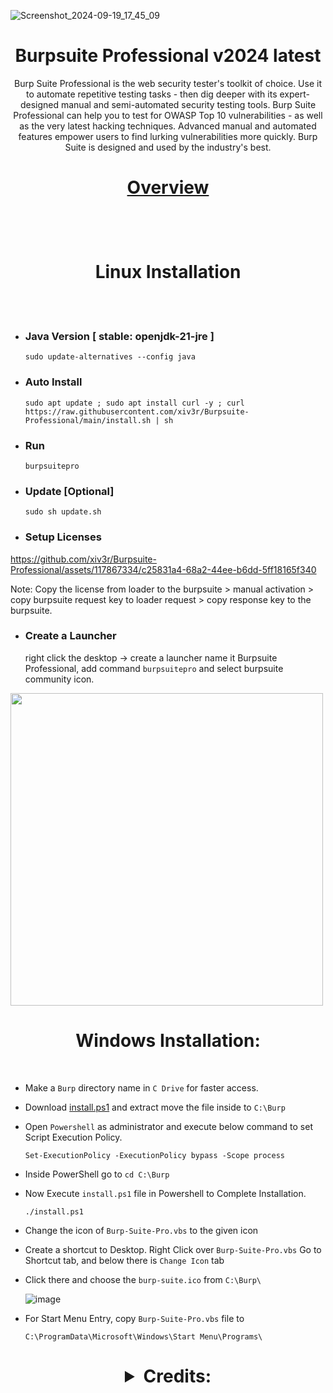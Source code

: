 ![Screenshot_2024-09-19_17_45_09](https://github.com/user-attachments/assets/873ef98a-48e0-445b-b5dc-eb5959ad5b34)

# <h1 align="center"> Burpsuite Professional v2024 latest </h1>

<p align="center"> Burp Suite Professional is the web security tester's toolkit of choice. Use it to automate repetitive testing tasks - then dig deeper with its expert-designed manual and semi-automated security testing tools. Burp Suite Professional can help you to test for OWASP Top 10 vulnerabilities - as well as the very latest hacking techniques. Advanced manual and automated features empower users to find lurking vulnerabilities more quickly. Burp Suite is designed and used by the industry's best.</p>

<h1 align="center">

[Overview](https://portswigger.net/burp/pro)
 </h1>
 
<br></br>

<h1 align="center"> Linux Installation </h1>

<br></br>

- ### Java Version [ stable: openjdk-21-jre ] 

      sudo update-alternatives --config java
                                           
- ### Auto Install

      sudo apt update ; sudo apt install curl -y ; curl https://raw.githubusercontent.com/xiv3r/Burpsuite-Professional/main/install.sh | sh

- ### Run

      burpsuitepro

- ### Update [Optional]

      sudo sh update.sh
  
- ### Setup Licenses

https://github.com/xiv3r/Burpsuite-Professional/assets/117867334/c25831a4-68a2-44ee-b6dd-5ff18165f340

Note: Copy the license from loader to the burpsuite > manual activation > copy burpsuite request key to loader request >  copy response key to the burpsuite.

- ### Create a Launcher

     right click the desktop -> create a launcher name it Burpsuite Professional, add command `burpsuitepro` and select burpsuite community icon.

<img width="500" height="500" src="https://github.com/xiv3r/Burpsuite-Professional/blob/main/Launcher.jpg">
        
# <h1 align="center"> Windows Installation: </h1>

<br>
 
- Make a `Burp` directory name in `C Drive` for faster access.

- Download [install.ps1](https://codeload.github.com/xiv3r/Burpsuite-Professional/zip/refs/heads/main) and extract move the file inside to `C:\Burp`

- Open `Powershell` as administrator and execute below command to set Script Execution Policy.


      Set-ExecutionPolicy -ExecutionPolicy bypass -Scope process

- Inside PowerShell go to `cd C:\Burp`

- Now Execute `install.ps1` file in Powershell to Complete Installation.

      ./install.ps1
 
- Change the icon of `Burp-Suite-Pro.vbs` to the given icon 

- Create a shortcut to Desktop. Right Click over `Burp-Suite-Pro.vbs` Go to Shortcut tab, and below there is `Change Icon` tab

- Click there and choose the `burp-suite.ico` from `C:\Burp\`

   ![image](https://user-images.githubusercontent.com/29830064/230825172-16c9cfba-4bca-46a4-86df-b352a4330b12.png)

- For Start Menu Entry, copy `Burp-Suite-Pro.vbs` file to 

      C:\ProgramData\Microsoft\Windows\Start Menu\Programs\

<h1 align="center" >
 
 <details><summary>Credits:</summary>

* Loader.jar 👉 [h3110w0r1d-y](https://github.com/h3110w0r1d-y/BurpLoaderKeygen)
* Modified 👉 [cyb3rzest](https://github.com/cyb3rzest/Burp-Suite-Pro)

</details>
</h1>
